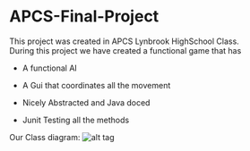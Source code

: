 
# APCS-Final-Project
This project was created in APCS Lynbrook HighSchool Class.
<br /> During this project we have created a functional game that has
    <ul><li>A functional AI</li></ul>
    <ul><li>A Gui that coordinates all the movement</li></ul>
    <ul><li>Nicely Abstracted and  Java doced</li></ul>
    <ul><li>Junit Testing all the methods</li></ul>
Our Class diagram:
![alt tag](https://github.com/vikranth22446/Virus-Attack/blob/master/Desigein%20Diagram.png)

